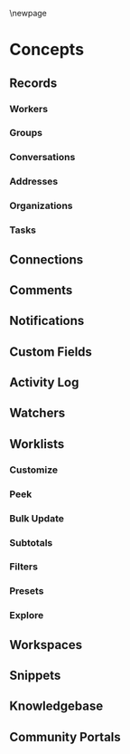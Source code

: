 \newpage

# Concepts #

## Records ##

### Workers ###

### Groups ###

### Conversations ###

### Addresses ###

### Organizations ###

### Tasks ###

## Connections ##

## Comments ##

## Notifications ##

## Custom Fields ##

## Activity Log ##

## Watchers ##

## Worklists ##

### Customize ###

### Peek ###

### Bulk Update ###

### Subtotals ###

### Filters ###

### Presets ###

### Explore ###

## Workspaces ##

## Snippets ##

## Knowledgebase ##

## Community Portals ##

